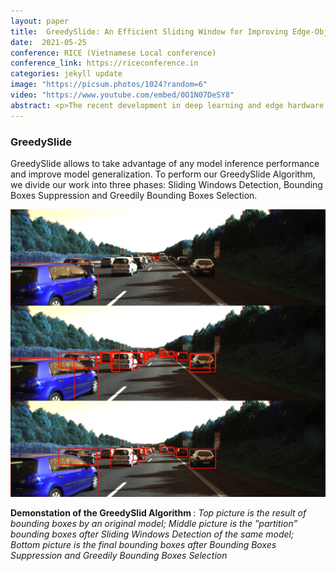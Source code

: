 ```yaml
---
layout: paper
title:  GreedySlide: An Efficient Sliding Window for Improving Edge-Object Detectors
date:  2021-05-25
conference: RICE (Vietnamese Local conference)
conference_link: https://riceconference.in
categories: jekyll update
image: "https://picsum.photos/1024?random=6"
video: "https://www.youtube.com/embed/0O1N07DeSY8"
abstract: <p>The recent development in deep learning and edge hardware architecture has provided artificial applications with a robust foundation to move into real-life applications and allow a model to inference right on edge. If a well-trained edge object detection (OD) model is acquired, multiple scenarios such as autonomous driving, autonomous hospital management, or a self-shopping cart can be achieved. However, to make a model well-inference on edge, a model needs to be quantized to scale down the size and speed up at inference. This quantization scheme creates a degradation in the model where each layer is restricted to at most lower representations, forcing an output layer only to have fewer options to circle an object. Furthermore, it also limits model generalization where the behavior of the dataset gets cut off each activation layer. We proposed a novel method GreedySlide by sliding window that divides a capture into windows to make an object fits better on the quantization bound to address this problem. Even though the technique sounds simple, it helps increase the number of options for bounding an object and clips the variance that can have by scanning the whole image. Our work has improved an original edge model on its corresponding benchmark by experimenting and increasing the model generalization on other related datasets without retraining the model.</p>
---
```


<div class="markdown_details" markdown="1">
  <h3 class="title is-3">GreedySlide</h3>

  GreedySlide allows to take advantage of any model inference performance and improve model generalization. To perform our GreedySlide Algorithm, we divide our work into three phases: Sliding Windows Detection, Bounding Boxes Suppression and Greedily Bounding Boxes Selection.

  <div class=centered>
    <img src="/images/papers/RICE2022/process.png">
    <p><strong> Demonstation of the GreedySlid Algorithm </strong>: <em>Top picture is the result of bounding boxes by an original model; Middle picture is the ”partition” bounding boxes after Sliding Windows Detection of the same model; Bottom picture is the final bounding boxes after Bounding Boxes Suppression and Greedily Bounding Boxes Selection</em></p>
  </div>

</div>
